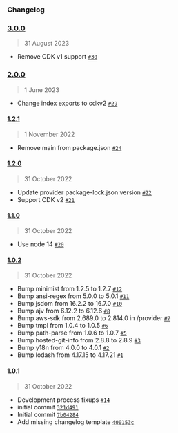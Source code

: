 ### Changelog

### [3.0.0](https://github.com/isotoma/secure-default-vpc-security-group-cdk/compare/2.0.0...3.0.0)

> 31 August 2023

- Remove CDK v1 support [`#30`](https://github.com/isotoma/secure-default-vpc-security-group-cdk/pull/30)

### [2.0.0](https://github.com/isotoma/secure-default-vpc-security-group-cdk/compare/1.2.1...2.0.0)

> 1 June 2023

- Change index exports to cdkv2 [`#29`](https://github.com/isotoma/secure-default-vpc-security-group-cdk/pull/29)

#### [1.2.1](https://github.com/isotoma/secure-default-vpc-security-group-cdk/compare/1.2.0...1.2.1)

> 1 November 2022

- Remove main from package.json [`#24`](https://github.com/isotoma/secure-default-vpc-security-group-cdk/pull/24)

#### [1.2.0](https://github.com/isotoma/secure-default-vpc-security-group-cdk/compare/1.1.0...1.2.0)

> 31 October 2022

- Update provider package-lock.json version [`#22`](https://github.com/isotoma/secure-default-vpc-security-group-cdk/pull/22)
- Support CDK v2 [`#21`](https://github.com/isotoma/secure-default-vpc-security-group-cdk/pull/21)

#### [1.1.0](https://github.com/isotoma/secure-default-vpc-security-group-cdk/compare/1.0.2...1.1.0)

> 31 October 2022

- Use node 14 [`#20`](https://github.com/isotoma/secure-default-vpc-security-group-cdk/pull/20)

#### [1.0.2](https://github.com/isotoma/secure-default-vpc-security-group-cdk/compare/1.0.1...1.0.2)

> 31 October 2022

- Bump minimist from 1.2.5 to 1.2.7 [`#12`](https://github.com/isotoma/secure-default-vpc-security-group-cdk/pull/12)
- Bump ansi-regex from 5.0.0 to 5.0.1 [`#11`](https://github.com/isotoma/secure-default-vpc-security-group-cdk/pull/11)
- Bump jsdom from 16.2.2 to 16.7.0 [`#10`](https://github.com/isotoma/secure-default-vpc-security-group-cdk/pull/10)
- Bump ajv from 6.12.2 to 6.12.6 [`#8`](https://github.com/isotoma/secure-default-vpc-security-group-cdk/pull/8)
- Bump aws-sdk from 2.689.0 to 2.814.0 in /provider [`#7`](https://github.com/isotoma/secure-default-vpc-security-group-cdk/pull/7)
- Bump tmpl from 1.0.4 to 1.0.5 [`#6`](https://github.com/isotoma/secure-default-vpc-security-group-cdk/pull/6)
- Bump path-parse from 1.0.6 to 1.0.7 [`#5`](https://github.com/isotoma/secure-default-vpc-security-group-cdk/pull/5)
- Bump hosted-git-info from 2.8.8 to 2.8.9 [`#3`](https://github.com/isotoma/secure-default-vpc-security-group-cdk/pull/3)
- Bump y18n from 4.0.0 to 4.0.1 [`#2`](https://github.com/isotoma/secure-default-vpc-security-group-cdk/pull/2)
- Bump lodash from 4.17.15 to 4.17.21 [`#1`](https://github.com/isotoma/secure-default-vpc-security-group-cdk/pull/1)

#### 1.0.1

> 31 October 2022

- Development process fixups [`#14`](https://github.com/isotoma/secure-default-vpc-security-group-cdk/pull/14)
- initial commit [`321d491`](https://github.com/isotoma/secure-default-vpc-security-group-cdk/commit/321d491f19feb97e59318f35fa6bac2ccea136bb)
- Initial commit [`7b04284`](https://github.com/isotoma/secure-default-vpc-security-group-cdk/commit/7b04284a7d7d1d11a310b2dfb2f0f7147ca95ecb)
- Add missing changelog template [`400153c`](https://github.com/isotoma/secure-default-vpc-security-group-cdk/commit/400153c0896add7050e52e3b8b66b2c3d625b657)
